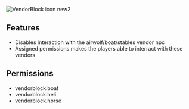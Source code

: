 ![VendorBlock icon new2](https://github.com/KrunghCrow/VendorBlock/assets/72466753/d709657c-df6d-4767-9aee-03c522a25736)

## Features
* Disables interaction with the airwolf/boat/stables vendor npc
* Assigned permissions makes the players able to interract with these vendors

## Permissions

* vendorblock.boat
* vendorblock.heli
* vendorblock.horse
